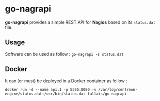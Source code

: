 # go-nagrapi

**go-nagrapi** provides a simple REST API for **Nagios** based on its `status.dat` file.

## Usage

Software can be used as follow : `go-nagrapi -s status.dat`

## Docker

It can (or must) be deployed in a Docker container as follow :

`docker run -d --name api.1 -p 5555:8080 -v /var/log/centreon-engine/status.dat:/usr/bin/status.dat fallais/go-nagrapi`
